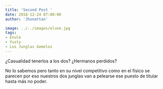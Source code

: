 ```yaml
---
title: 'Second Post '
date: 2018-12-24 07:00:00
author: 'Jhonattan'

image: ../../images/elune.jpg
tags:
- Enule
- Yusty
- Los Junglas Gemelos
---
```


¿Casualidad tenerlos a los dos? ¿Hermanos perdidos?

No lo sabemos pero tanto en su nivel competitivo como en el físico se parecen por eso nuestros dos junglas van a pelearse ese puesto de titular hasta más no poder.
